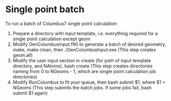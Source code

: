 # Single point batch

To run a batch of Columbus7 single point calculation:
1. Prepare a directory with input template, i.e. everything required for a single point calculation except geom
2. Modify GenColumbusInput.f90 to generate a batch of desired geometry, make, make clean, then ./GenColumbusInput.exe (This step creates geom.all)
3. Modify the user input section in create (for path of input template directory, and NAtoms), bash create (This step creates directories naming from 0 to NGeoms - 1, which are single point calculation job directories)
4. Modify RunColumbus to fit your queue, then bash submit $1, where $1 = NGeoms (This step submits the batch jobs. If some jobs fail, bash submit $1 again)